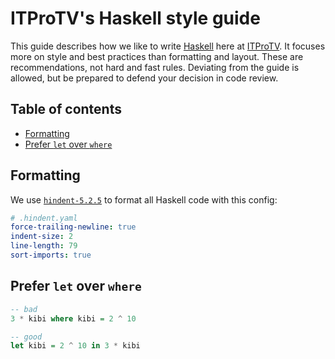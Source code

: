 # ITProTV's Haskell style guide

This guide describes how we like to write [Haskell](https://haskell-lang.org) here at [ITProTV](https://itpro.tv).
It focuses more on style and best practices than formatting and layout.
These are recommendations, not hard and fast rules.
Deviating from the guide is allowed, but be prepared to defend your decision in code review.


## Table of contents

- [Formatting](#formatting)
- [Prefer `let` over `where`](#prefer-let-over-where)

## Formatting

We use [`hindent-5.2.5`](https://hackage.haskell.org/package/hindent-5.2.5) to format all Haskell code with this config:

``` yaml
# .hindent.yaml
force-trailing-newline: true
indent-size: 2
line-length: 79
sort-imports: true
```

## Prefer `let` over `where`

``` hs
-- bad
3 * kibi where kibi = 2 ^ 10

-- good
let kibi = 2 ^ 10 in 3 * kibi
```
